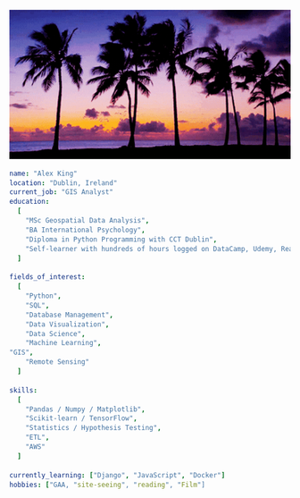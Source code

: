 
<!--
**Alexander-JKing/Alexander-JKing** is a ✨ _special_ ✨ repository because its `README.md` (this file) appears on your GitHub profile.

Here are some ideas to get you started:

- 🔭 I’m currently working on ...
- 🌱 I’m currently learning ...
- 👯 I’m looking to collaborate on ...
- 🤔 I’m looking for help with ...
- 💬 Ask me about ...
- 📫 How to reach me: ...
- 😄 Pronouns: ...
- ⚡ Fun fact: ...
-->

<p align="center">
  <img src="gifs/palm_trees.gif" alt="i"/>
</p>

```yaml
name: "Alex King"
location: "Dublin, Ireland"
current_job: "GIS Analyst"
education:
  [
    "MSc Geospatial Data Analysis",
    "BA International Psychology",
    "Diploma in Python Programming with CCT Dublin",
    "Self-learner with hundreds of hours logged on DataCamp, Udemy, RealPython, etc."
  ]

fields_of_interest:
  [
    "Python",
    "SQL",
    "Database Management",
    "Data Visualization",
    "Data Science",
    "Machine Learning",
"GIS",
    "Remote Sensing"
  ]

skills:
  [
    "Pandas / Numpy / Matplotlib",
    "Scikit-learn / TensorFlow",
    "Statistics / Hypothesis Testing",
    "ETL",
    "AWS"
  ]

currently_learning: ["Django", "JavaScript", "Docker"]
hobbies: ["GAA, "site-seeing", "reading", "Film"]
```
